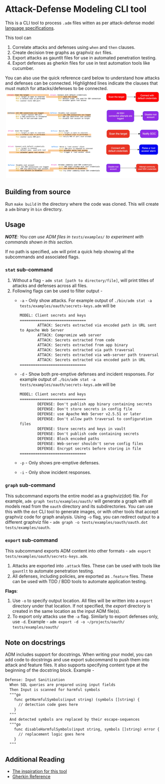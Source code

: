 # Attack-Defense Modeling CLI tool

This is a CLI tool to process `.adm` files witten as per attack-defense model [language specifications](doc/LANGUAGE.md).

This tool can

1. Correlate attacks and defenses using `when` and `then` clauses.
1. Create decision tree graphs as graphviz `dot` files.
1. Export attacks as gauntlt files for use in automated penetration testing.
1. Export defenses as gherkin files for use in test automation tools like cucumber.

You can also use the quick reference card below to understand how attacks and defenses can be connected. Highlighted lines indicate the clauses that must match for attacks/defenses to be connected.
![quick-ref-card](doc/quick-reference-card.png)

## Building from source

Run `make build` in the directory where the code was cloned. This will create a `adm` binary in `bin` directory.

## Usage

***NOTE**: You can use ADM files in `tests/examples/` to experiment with commands shown in this section.*

If no path is specified, `adm` will print a quick help showing all the subcommands and associated flags.

### `stat` sub-command

1. Without a flag - `adm stat [path to directory/file]`, will print titles of attacks and defenses across all files.
1. Following flags can be used to filter output -
    * `-a` - Only show attacks. For example output of `./bin/adm stat -a tests/examples/oauth/secrets-keys.adm` will be

      ```text
      MODEL: Client secrets and keys
      ==============================
              ATTACK: Secrets extracted via encoded path in URL sent to Apache Web Server
              ATTACK: Compromize web server
              ATTACK: Secrets extracted from code
              ATTACK: Secrets extracted from app binary
              ATTACK: Secrets extracted via path traversal
              ATTACK: Secrets extracted via web-server path traversal
              ATTACK: Secrets extracted via encoded path in URL
      ==============================
      ```

    * `-d` - Show both pre-emptive defenses and incident responses. For example output of `./bin/adm stat -a tests/examples/oauth/secrets-keys.adm` will be

      ```text
      MODEL: Client secrets and keys
      ==============================
              DEFENSE: Don't publish app binary containing secrets
              DEFENSE: Don't store secrets in config file
              DEFENSE: use Apache Web Server v2.5.51 or later
              DEFENSE: Don't allow path traversal to configuration files
              DEFENSE: Store secrets and keys in vault
              DEFENSE: Don't publish code containing secrets
              DEFENSE: Block encoded paths
              DEFENSE: Web-server shouldn't serve config files
              DEFENSE: Encrypt secrets before storing in file
      ==============================
      ```

    * `-p` - Only shows pre-emptive defenses.
    * `-i` - Only show incident responses.

### `graph` sub-command

This subcommand exports the entire model as a graphviz(dot) file. For example, `adm graph tests/examples/oauth/` will generate a graph with all models read from the `oauth` directory and its subdirectories. You can use this with the `dot` CLI tool to generate images, or with other tools that accept graphviz code for graph analysis. Using `-o` flag, you can redirect output to a different graphviz file - `adm graph -o tests/examples/oauth/oauth.dot tests/examples/oauth`.

### `export` sub-command

This subcommand exports ADM content into other formats - `adm export tests/examples/oauth/secrets-keys.adm`.

1. Attacks are exported into `.attack` files. These can be used with tools like `gauntlt` to automate penetration testing.
1. All defenses, including policies, are exported as `.feature` files. These can be used with TDD / BDD tools to automate application testing.

**Flags**:

1. Use `-o` to specify output location. All files will be written into a `export` directory under that location. If not specified, the *export* directory is created in the same location as the input ADM file(s).
1. To export only attacks use the `-a` flag. Similarly to export defenses only, use `-d`. Example - `adm export -d -o ~/projects/oauth/ tests/examples/oauth/`

## Note on docstrings

ADM includes support for docstrings. When writing your model, you can add code to docstrings and use export subcommand to push them into attack and feature files. It also supports specifying content type at the beginning of the docstring block. Example -

```text
Defense: Input Sanitization
  When SQL queries are prepared using input fields
  Then Input is scanned for harmful symbols
  """go
    func getHarmfulSymbols(input string) (symbols []string) {
      // detection code goes here
    }
  """
  And detected symbols are replaced by their escape-sequences
  """go
    func disableHarmfulSymbols(input string, symbols []string) error {
      // replacement logic goes here
    }
  """
```

## Additional Reading

* [The inspiration for this tool](https://swagitda.com/blog/posts/security-decision-trees-with-graphviz/)
* [Gherkin Reference](https://cucumber.io/docs/gherkin/reference/)

